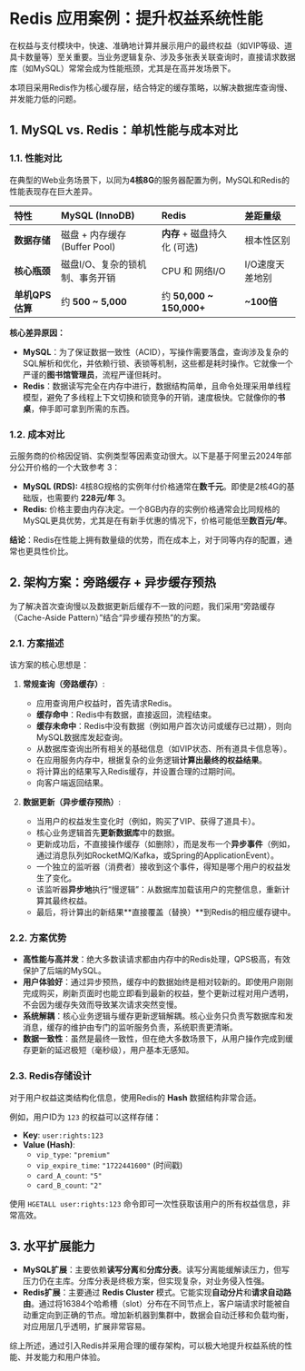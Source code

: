 # Redis 应用案例：提升权益系统性能

在权益与支付模块中，快速、准确地计算并展示用户的最终权益（如VIP等级、道具卡数量等）至关重要。当业务逻辑复杂、涉及多张表关联查询时，直接请求数据库（如MySQL）常常会成为性能瓶颈，尤其是在高并发场景下。

本项目采用Redis作为核心缓存层，结合特定的缓存策略，以解决数据库查询慢、并发能力低的问题。

## 1. MySQL vs. Redis：单机性能与成本对比

### 1.1. 性能对比

在典型的Web业务场景下，以同为**4核8G**的服务器配置为例，MySQL和Redis的性能表现存在巨大差异。

| 特性 | MySQL (InnoDB) | Redis | 差距量级 |
| :--- | :--- | :--- | :--- |
| **数据存储** | 磁盘 + 内存缓存 (Buffer Pool) | **内存** + 磁盘持久化 (可选) | 根本性区别 |
| **核心瓶颈** | 磁盘I/O、复杂的锁机制、事务开销 | CPU 和 网络I/O | I/O速度天差地别 |
| **单机QPS估算** | 约 **500 ~ 5,000** | 约 **50,000 ~ 150,000+** | **~100倍** |

**核心差异原因：**

*   **MySQL**：为了保证数据一致性（ACID），写操作需要落盘，查询涉及复杂的SQL解析和优化，并依赖行锁、表锁等机制，这些都是耗时操作。它就像一个严谨的**图书馆管理员**，流程严谨但耗时。
*   **Redis**：数据读写完全在内存中进行，数据结构简单，且命令处理采用单线程模型，避免了多线程上下文切换和锁竞争的开销，速度极快。它就像你的**书桌**，伸手即可拿到所需的东西。

### 1.2. 成本对比

云服务商的价格因促销、实例类型等因素变动很大。以下是基于阿里云2024年部分公开价格的一个大致参考 <mcreference link="https://www.aliyunbaike.com/database/8249/" index="3">3</mcreference>：

*   **MySQL (RDS):** 4核8G规格的实例年付价格通常在**数千元**。即使是2核4G的基础版，也需要约 **228元/年** <mcreference link="https://www.aliyunbaike.com/database/8249/" index="3">3</mcreference>。
*   **Redis:** 价格主要由内存决定。一个8GB内存的实例价格通常会比同规格的MySQL更具优势，尤其是在有新手优惠的情况下，价格可能低至**数百元/年**。

**结论**：Redis在性能上拥有数量级的优势，而在成本上，对于同等内存的配置，通常也更具性价比。

## 2. 架构方案：旁路缓存 + 异步缓存预热

为了解决首次查询慢以及数据更新后缓存不一致的问题，我们采用“旁路缓存（Cache-Aside Pattern）”结合“异步缓存预热”的方案。

### 2.1. 方案描述

该方案的核心思想是：

1.  **常规查询（旁路缓存）**:
    *   应用查询用户权益时，首先请求Redis。
    *   **缓存命中**：Redis中有数据，直接返回，流程结束。
    *   **缓存未命中**：Redis中没有数据（例如用户首次访问或缓存已过期），则向MySQL数据库发起查询。
    *   从数据库查询出所有相关的基础信息（如VIP状态、所有道具卡信息等）。
    *   在应用服务内存中，根据复杂的业务逻辑**计算出最终的权益结果**。
    *   将计算出的结果写入Redis缓存，并设置合理的过期时间。
    *   向客户端返回结果。

2.  **数据更新（异步缓存预热）**:
    *   当用户的权益发生变化时（例如，购买了VIP、获得了道具卡）。
    *   核心业务逻辑首先**更新数据库**中的数据。
    *   更新成功后，不直接操作缓存（如删除），而是发布一个**异步事件**（例如，通过消息队列如RocketMQ/Kafka，或Spring的ApplicationEvent）。
    *   一个独立的监听器（消费者）接收到这个事件，得知是哪个用户的权益发生了变化。
    *   该监听器**异步地**执行“慢逻辑”：从数据库加载该用户的完整信息，重新计算其最终权益。
    *   最后，将计算出的新结果**直接覆盖（替换）**到Redis的相应缓存键中。

### 2.2. 方案优势

*   **高性能与高并发**：绝大多数读请求都由内存中的Redis处理，QPS极高，有效保护了后端的MySQL。
*   **用户体验好**：通过异步预热，缓存中的数据始终是相对较新的。即使用户刚刚完成购买，刷新页面时也能立即看到最新的权益，整个更新过程对用户透明，不会因为缓存失效而导致某次请求突然变慢。
*   **系统解耦**：核心业务逻辑与缓存更新逻辑解耦。核心业务只负责写数据库和发消息，缓存的维护由专门的监听服务负责，系统职责更清晰。
*   **数据一致性**：虽然是最终一致性，但在绝大多数场景下，从用户操作完成到缓存更新的延迟极短（毫秒级），用户基本无感知。

### 2.3. Redis存储设计

对于用户权益这类结构化信息，使用Redis的 **Hash** 数据结构非常合适。

例如，用户ID为 `123` 的权益可以这样存储：

*   **Key**: `user:rights:123`
*   **Value (Hash)**:
    *   `vip_type`: `"premium"`
    *   `vip_expire_time`: `"1722441600"` (时间戳)
    *   `card_A_count`: `"5"`
    *   `card_B_count`: `"2"`

使用 `HGETALL user:rights:123` 命令即可一次性获取该用户的所有权益信息，非常高效。

## 3. 水平扩展能力

*   **MySQL扩展**：主要依赖**读写分离**和**分库分表**。读写分离能缓解读压力，但写压力仍在主库。分库分表是终极方案，但实现复杂，对业务侵入性强。
*   **Redis扩展**：主要通过 **Redis Cluster** 模式。它能实现**自动分片**和**请求自动路由**。通过将16384个哈希槽（slot）分布在不同节点上，客户端请求时能被自动重定向到正确的节点。增加新机器到集群中，数据会自动迁移和负载均衡，对应用层几乎透明，扩展非常容易。

综上所述，通过引入Redis并采用合理的缓存架构，可以极大地提升权益系统的性能、并发能力和用户体验。